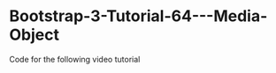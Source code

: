 Bootstrap-3-Tutorial-64---Media-Object
======================================

Code for the following video tutorial 
